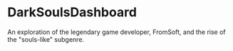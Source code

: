 # DarkSoulsDashboard
An exploration of the legendary game developer, FromSoft, and the rise of the "souls-like" subgenre.
